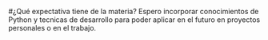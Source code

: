 #¿Qué expectativa tiene de la materia?
Espero incorporar conocimientos de Python y tecnicas de desarrollo para poder aplicar en el futuro en proyectos personales o en el trabajo.
